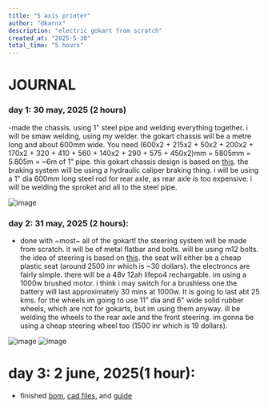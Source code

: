 ```yaml
---
title: "5 axis printer"
author: "@karnx"
description: "electric gokart from scratch"
created_at: "2025-5-30"
total_time: "5 hours"
---
```


#  JOURNAL
### day 1: 30 may, 2025 (2 hours)
-made the chassis. using 1" steel pipe and welding everything together. i will be smaw welding, using my welder. the gokart chassis will be a metre long and about 600mm wide. You need (600x2 + 215x2 + 50x2 + 200x2 + 170x2 + 320 + 410 + 560 + 140x2 + 290 + 575 + 450x2)mm = 5805mm = 5.805m = ~6m of 1” pipe. this gokart chassis design is based on [this](https://grabcad.com/library/designing-a-go-kart-chassis-with-a-roll-hoop-for-safety-1). the braking system will be using a hydraulic caliper braking thing. i will be using a 1" dia 600mm long steel rod for rear axle, as rear axle is too expensive. i will be welding the sproket and all to the steel pipe. 

![image](https://github.com/user-attachments/assets/3de01fb1-e3fc-4c86-8962-4fa5a68be1ab)

### day 2: 31 may, 2025 (2 hours):
- done with ~most~ all of the gokart! the steering system will be made from scratch. it will be of metal flatbar and bolts. will be using m12 bolts. the idea of steering is based on [this](https://www.diygokarts.com/kart-plans/steering-plan-assembly.html). the seat will either be a cheap plastic seat (around 2500 inr which is ~30 dollars). the electroncs are fairly simple. there will be a 48v 12ah lifepo4 rechargable. im using a 1000w brushed motor. i think i may switch for a brushless one.the battery will last approximately 30 mins at 1000w. It is going to last abt 25 kms. for the wheels im going to use 11" dia and 6" wide solid rubber wheels, which are not for gokarts, but im using them anyway. ill be welding the wheels to the rear axle and the front steering. im gonna be using a cheap steering wheel too (1500 inr which is 19 dollars).
  
![image](https://github.com/user-attachments/assets/be838914-edb7-4eaa-ade6-e936a6b1f9f5)
![image](https://github.com/user-attachments/assets/1d949fb3-3a6f-483b-829c-a822af19efad)

# day 3: 2 june, 2025(1 hour):
- finished [bom](https://docs.google.com/spreadsheets/d/1LPSlbtKpX_TeVwNVUrJRe5h6A8NwFC940OG_mSA_TPQ/edit?usp=sharing), [cad files](https://a360.co/43lIhdm), and [guide](https://docs.google.com/presentation/d/1KLbMqiQlSO5LmJ1qEjIzW0HaYhiOfqkQMV1bJqHJmUQ/edit?usp=sharing)
